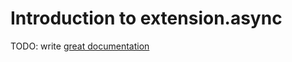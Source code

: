 # Introduction to extension.async

TODO: write [great documentation](http://jacobian.org/writing/what-to-write/)
